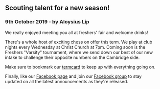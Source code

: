 ## Scouting talent for a new season!

### 9th October 2019 - by Aloysius Lip

<src img="https://i.imgur.com/rQhDmli.png">
<src img="https://i.imgur.com/v21STaT.png">

We really enjoyed meeting you all at freshers' fair and welcome drinks!

There's a whole host of exciting chess on offer this term. We play at club nights every Wednesday at Christ Church at 7pm. Coming soon is the Freshers "Varsity" tournament, where we send down our best of our new intake to challenge their opposite numbers on the Cambridge side.

Make sure to bookmark our [termcard](https://users.ox.ac.uk/termcard) to keep up with everything going on.

Finally, like our [Facebook page](https://www.facebook.com/oxfordunichess/) and join our [Facebook group](https://www.facebook.com/groups/oxford.chess.club/) to stay updated on all the latest announcements as they're released.
